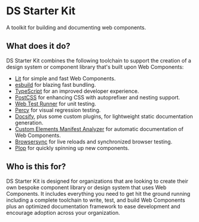 <div class="hero-wrap">
  <div class="hero">
    <h1>DS Starter Kit</h1>
    <p>A toolkit for building and documenting web components.</p>
  </div>
</div>

<h2>What does it do?</h2>

DS Starter Kit combines the following toolchain to support the creation of a
design system or component library that's built upon Web Components:

- [Lit](https://lit.dev/) for simple and fast Web Components.
- [esbuild](https://esbuild.github.io/) for blazing fast bundling.
- [TypeScript](https://www.typescriptlang.org/) for an improved developer experience.
- [PostCSS](https://postcss.org/) for enhancing CSS with autoprefixer and nesting support.
- [Web Test Runner](https://modern-web.dev/docs/test-runner/overview/) for unit testing.
- [Percy](https://percy.io/) for visual regression testing.
- [Docsify](https://docsify.js.org), plus some custom plugins, for lightweight static documentation generation.
- [Custom Elements Manifest Analyzer](https://custom-elements-manifest.open-wc.org/analyzer/getting-started/) for automatic documentation of Web Components.
- [Browsersync](https://browsersync.io/) for live reloads and synchronized browser testing.
- [Plop](https://plopjs.com/) for quickly spinning up new components.

<h2>Who is this for?</h2>

DS Starter Kit is designed for organizations that are looking to create their
own bespoke component library or design system that uses Web Components. It includes everything you need to get hit the ground running including a complete toolchain
to write, test, and build Web Components plus an optimized documentation framework
to ease development and encourage adoption across your organization.
